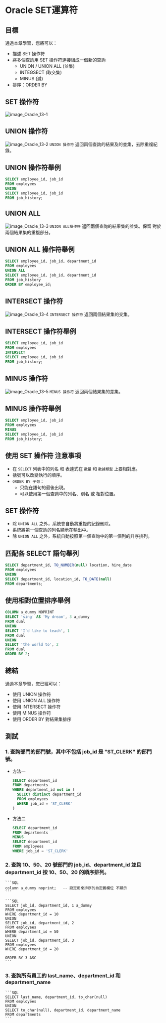 # Oracle SET運算符

## 目標
  通過本章學習，您將可以：
  - 描述 SET 操作符
  - 將多個查詢用 SET 操作符連接組成一個新的查詢
    - UNION / UNION ALL (並集)
    - INTEGSECT (取交集)
    - MINUS (減)
  - 排序：ORDER BY

## SET 操作符
  ![image_Oracle_13-1](./image_Oracle_13-1.png)

## UNION 操作符
  ![image_Oracle_13-2](./image_Oracle_13-2.png)
  `UNION 操作符` 返回兩個查詢的結果及的並集，去除重複紀錄。

## UNION 操作符舉例
  ```SQL
  SELECT employee_id, job_id
  FROM employees
  UNION
  SELECT employee_id, job_id
  FROM job_history;
  ```

## UNION ALL
  ![image_Oracle_13-3](./image_Oracle_13-3.png)
  `UNION ALL操作符` 返回兩個查詢的結果集的並集。保留 對於兩個結果集的重複部分。

## UNION ALL 操作符舉例
  ```SQL
  SELECT employee_id, job_id, department_id
  FROM employees
  UNION ALL
  SELECT employee_id, job_id, department_id
  FROM job_history
  ORDER BY employee_id;
  ```

## INTERSECT 操作符
  ![image_Oracle_13-4](./image_Oracle_13-4.jpg)
  `INTERSECT 操作符` 返回兩個結果集的交集。

## INTERSECT 操作符舉例
  ```SQL
  SELECT employee_id, job_id
  FROM employees
  INTERSECT
  SELECT employee_id, job_id
  FROM job_history;
  ```

## MINUS 操作符
  ![image_Oracle_13-5](./image_Oracle_13-5.jpg)
  `MINUS 操作符` 返回兩個結果集的差集。

## MINUS 操作符舉例
  ```SQL
  SELECT employee_id, job_id
  FROM employees
  MINUS
  SELECT employee_id, job_id
  FROM job_history;
  ```

## 使用 SET 操作符 注意事項
  - 在 `SELECT` 列表中的列名 和 表達式在 `數量` 和 `數據類型` 上要相對應。
  - 括號可以改變執行的順序。
  - `ORDER BY 子句`：
    - 只能在語句的最後出現。
    - 可以使用第一個查詢中的列名、別名 或 相對位置。

## SET 操作符
  - 除 `UNION ALL` 之外，系統會自動將重複的紀錄刪除。
  - 系統將第一個查詢的列名顯示在輸出中。
  - 除 `UNION ALL` 之外，系統自動按照第一個查詢中的第一個列的升序排列。

## 匹配各 SELECT 語句舉列
  ```SQL
  SELECT department_id, TO_NUMBER(null) location, hire_date
  FROM employees
  UNION
  SELECT department_id, location_id, TO_DATE(null)
  FROM departments;
  ```

## 使用相對位置排序舉例
  ```SQL
  COLUMN a_dummy NOPRINT
  SELECT 'sing' AS 'My dream', 3 a_dummy
  FROM dual
  UNION
  SELECT 'I`d like to teach', 1
  FROM dual
  UNION
  SELECT 'the world to', 2
  FROM dual
  ORDER BY 2;
  ```

## 總結
  通過本章學習，您已經可以：
  - 使用 UNION 操作符
  - 使用 UNION ALL 操作符
  - 使用 INTERSECT 操作符
  - 使用 MINUS 操作符
  - 使用 ORDER BY 對結果集排序

## 測試
  ### 1. 查詢部門的部門號，其中不包括 job_id 是 "ST_CLERK" 的部門號。
  - 方法一
    ```SQL
    SELECT department_id
    FROM departments
    WHERE department_id not in (
      SELECT distinct department_id
      FROM employees
      WHERE job_id = 'ST_CLERK'
    )
    ```
  - 方法二
    ```SQL
    SELECT department_id
    FROM departments
    MINUS
    SELECT department_id
    FROM employees
    WHERE job_id = 'ST_CLERK'
    ```

  ### 2. 查詢 10、50、20 號部門的 job_id、department_id 並且 department_id 按 10、50、20 的順序排列。
    ```SQL
    column a_dummy noprint;   -- 設定用來排序的自定義欄位 不顯示
    ```
    
    ```SQL
    SELECT job_id, department_id, 1 a_dummy
    FROM employees
    WHERE department_id = 10
    UNION
    SELECT job_id, department_id, 2
    FROM employees
    WHERE department_id = 50
    UNION
    SELECT job_id, department_id, 3
    FROM employees
    WHERE department_id = 20

    ORDER BY 3 ASC
    ```

  ### 3. 查詢所有員工的 last_name、department_id 和 department_name
    ```SQL
    SELECT last_name, department_id, to_char(null)
    FROM employees
    UNION
    SELECT to_char(null), department_id, department_name
    FROM departments
    ```
